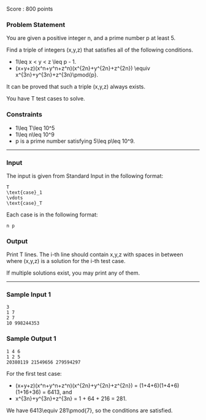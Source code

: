 Score : 800 points

### Problem Statement

You are given a positive integer n, and a prime number p at least 5.

Find a triple of integers (x,y,z) that satisfies all of the following conditions.

* 1\leq x < y < z \leq p - 1.
* (x+y+z)(x^n+y^n+z^n)(x^{2n}+y^{2n}+z^{2n}) \equiv x^{3n}+y^{3n}+z^{3n}\pmod{p}.

It can be proved that such a triple (x,y,z) always exists.

You have T test cases to solve.

### Constraints

* 1\leq T\leq 10^5
* 1\leq n\leq 10^9
* p is a prime number satisfying 5\leq p\leq 10^9.

---

### Input

The input is given from Standard Input in the following format:

```
T
\text{case}_1
\vdots
\text{case}_T
```

Each case is in the following format:

```
n p
```

### Output

Print T lines. The i-th line should contain x,y,z with spaces in between where (x,y,z) is a solution for the i-th test case.

If multiple solutions exist, you may print any of them.

---

### Sample Input 1

```
3
1 7
2 7
10 998244353
```

### Sample Output 1

```
1 4 6
1 2 5
20380119 21549656 279594297
```

For the first test case:

* (x+y+z)(x^n+y^n+z^n)(x^{2n}+y^{2n}+z^{2n}) = (1+4+6)(1+4+6)(1+16+36) = 6413, and
* x^{3n}+y^{3n}+z^{3n} = 1 + 64 + 216 = 281.

We have 6413\equiv 281\pmod{7}, so the conditions are satisfied.
